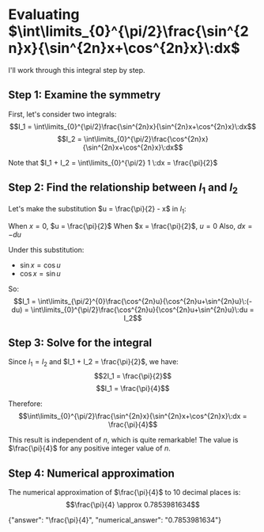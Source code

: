 # Evaluating $\int\limits_{0}^{\pi/2}\frac{\sin^{2n}x}{\sin^{2n}x+\cos^{2n}x}\:dx$

I'll work through this integral step by step.

## Step 1: Examine the symmetry

First, let's consider two integrals:
$$I_1 = \int\limits_{0}^{\pi/2}\frac{\sin^{2n}x}{\sin^{2n}x+\cos^{2n}x}\:dx$$
$$I_2 = \int\limits_{0}^{\pi/2}\frac{\cos^{2n}x}{\sin^{2n}x+\cos^{2n}x}\:dx$$

Note that $I_1 + I_2 = \int\limits_{0}^{\pi/2} 1 \:dx = \frac{\pi}{2}$

## Step 2: Find the relationship between $I_1$ and $I_2$

Let's make the substitution $u = \frac{\pi}{2} - x$ in $I_1$:

When $x = 0$, $u = \frac{\pi}{2}$
When $x = \frac{\pi}{2}$, $u = 0$
Also, $dx = -du$

Under this substitution:
- $\sin x = \cos u$
- $\cos x = \sin u$

So:
$$I_1 = \int\limits_{\pi/2}^{0}\frac{\cos^{2n}u}{\cos^{2n}u+\sin^{2n}u}\:(-du) = \int\limits_{0}^{\pi/2}\frac{\cos^{2n}u}{\cos^{2n}u+\sin^{2n}u}\:du = I_2$$

## Step 3: Solve for the integral

Since $I_1 = I_2$ and $I_1 + I_2 = \frac{\pi}{2}$, we have:
$$2I_1 = \frac{\pi}{2}$$
$$I_1 = \frac{\pi}{4}$$

Therefore:
$$\int\limits_{0}^{\pi/2}\frac{\sin^{2n}x}{\sin^{2n}x+\cos^{2n}x}\:dx = \frac{\pi}{4}$$

This result is independent of $n$, which is quite remarkable! The value is $\frac{\pi}{4}$ for any positive integer value of $n$.

## Step 4: Numerical approximation

The numerical approximation of $\frac{\pi}{4}$ to 10 decimal places is:
$$\frac{\pi}{4} \approx 0.7853981634$$

{"answer": "\\frac{\\pi}{4}", "numerical_answer": "0.7853981634"}